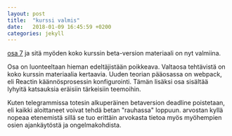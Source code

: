 ```yaml
---
layout: post
title:  "kurssi valmis"
date:   2018-01-09 16:45:59 +0200
categories: jekyll 
---
```


[osa 7](/osa7) ja sitä myöden koko kurssin beta-version materiaali on nyt valmiina.

Osa on luonteeltaan hieman edeltäjistään poikkeava. Valtaosa tehtävistä on koko kurssin materiaalia kertaavia. Uuden teorian pääosassa on webpack, eli Reactin käännösprosessin konfigurointi. Tämän lisäksi osa sisältää lyhyitä katsauksia eräisiin tärkeisiin teemoihin.

Kuten telegrammissa totesin alkuperäinen betaversion deadline poistetaan, eli kaikki aloittaneet voivat tehdä betan "rauhassa" loppuun. arvostan kyllä nopeaa etenemistä sillä se tuo erittäin arvokasta tietoa myös myöhempien osien ajankäytöstä ja ongelmakohdista.